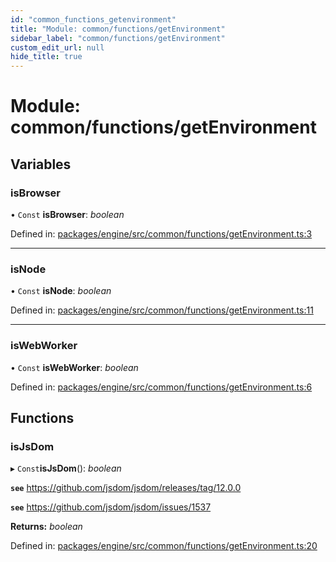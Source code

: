 ```yaml
---
id: "common_functions_getenvironment"
title: "Module: common/functions/getEnvironment"
sidebar_label: "common/functions/getEnvironment"
custom_edit_url: null
hide_title: true
---
```


# Module: common/functions/getEnvironment

## Variables

### isBrowser

• `Const` **isBrowser**: *boolean*

Defined in: [packages/engine/src/common/functions/getEnvironment.ts:3](https://github.com/xr3ngine/xr3ngine/blob/716a06460/packages/engine/src/common/functions/getEnvironment.ts#L3)

___

### isNode

• `Const` **isNode**: *boolean*

Defined in: [packages/engine/src/common/functions/getEnvironment.ts:11](https://github.com/xr3ngine/xr3ngine/blob/716a06460/packages/engine/src/common/functions/getEnvironment.ts#L11)

___

### isWebWorker

• `Const` **isWebWorker**: *boolean*

Defined in: [packages/engine/src/common/functions/getEnvironment.ts:6](https://github.com/xr3ngine/xr3ngine/blob/716a06460/packages/engine/src/common/functions/getEnvironment.ts#L6)

## Functions

### isJsDom

▸ `Const`**isJsDom**(): *boolean*

**`see`** https://github.com/jsdom/jsdom/releases/tag/12.0.0

**`see`** https://github.com/jsdom/jsdom/issues/1537

**Returns:** *boolean*

Defined in: [packages/engine/src/common/functions/getEnvironment.ts:20](https://github.com/xr3ngine/xr3ngine/blob/716a06460/packages/engine/src/common/functions/getEnvironment.ts#L20)

